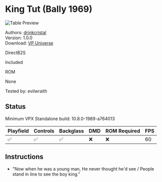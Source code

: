 # King Tut (Bally 1969)

![Table Preview](../../images/vpx-kingtut.png)

Authors: [drinkcristal](https://vpuniverse.com/profile/38572-drinkcristal/)  
Version: 1.0.0  
Download: [VP Universe](https://vpuniverse.com/files/file/21827-king-tut-bally-1969/)

DirectB2S

Included

ROM

None

Tested by: evilwraith

## Status 

Minimum VPX Standalone build: 10.8.0-1989-a764013

| Playfield | Controls | Backglass | DMD | ROM Required | FPS | 
|-----------|----------|-----------|-----|--------------|-----|
| :white_check_mark: | :white_check_mark: | :white_check_mark: | :x: | :x: | 60 |

## Instructions

- "Now when he was a young man, He never thought he'd see / People stand in line to see the boy king."

